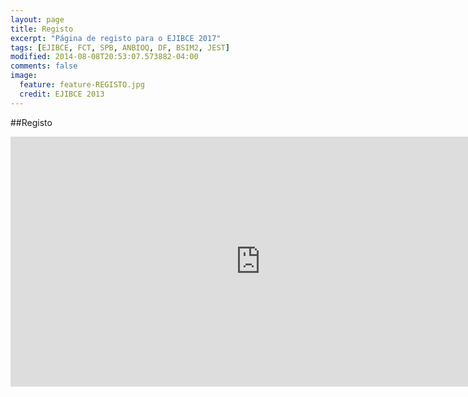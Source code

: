 ```yaml
---
layout: page
title: Registo
excerpt: "Página de registo para o EJIBCE 2017"
tags: [EJIBCE, FCT, SPB, ANBIOQ, DF, BSIM2, JEST]
modified: 2014-08-08T20:53:07.573882-04:00
comments: false
image:
  feature: feature-REGISTO.jpg
  credit: EJIBCE 2013
---
```

##Registo

<div style="width: 100%"><iframe src="https://docs.google.com/forms/d/1F2XEcHS8KOxpvvNpa2u68M5W0ylQbxK7XPPLd61oPG0/prefill" style="border: 0;" width="800" height="400" frameborder="0" scrolling="no"></iframe></iframe></div><br />
